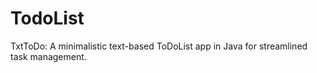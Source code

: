 # TodoList
TxtToDo: A minimalistic text-based ToDoList app in Java for streamlined task management.
